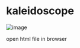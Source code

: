 # kaleidoscope

![image](https://github.com/user-attachments/assets/2aecc8a6-9179-4b20-9ab7-58f9285e94e4)

open html file in browser
